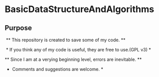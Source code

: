 # BasicDataStructureAndAlgorithms

## Purpose
  ** This repository is created to save some of my code. **
  
  * If you think any of my code is useful, they are free to use.(GPL v3) *
  
  ** Since I am at a verying beginning level, errors are inevitable. **
  
  * Comments and suggestions are welcome. *
